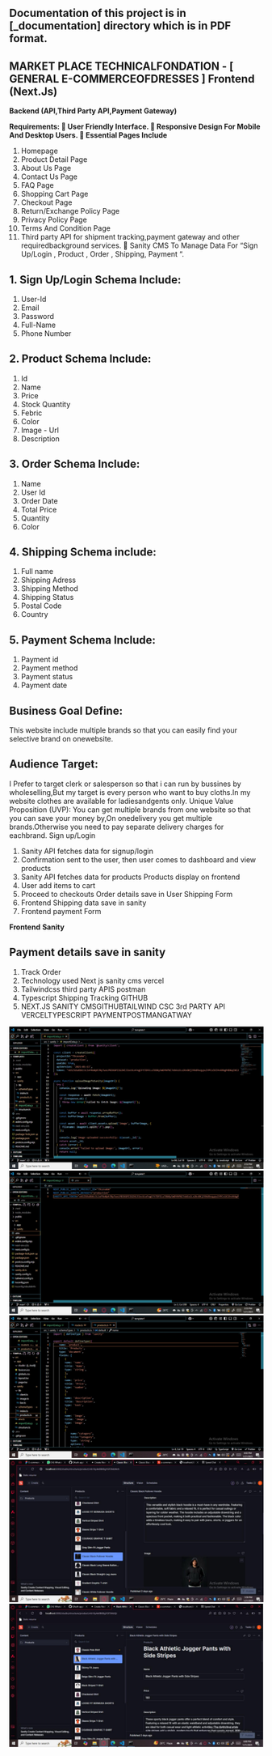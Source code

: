 ## Documentation of this project is in [_documentation] directory which is in PDF format.


## MARKET PLACE TECHNICALFONDATION - [ GENERAL E-COMMERCEOFDRESSES ] Frontend (Next.Js)

**Backend (API,Third Party API,Payment Gateway)**

**Requirements:  User Friendly Interface.  Responsive Design For Mobile And Desktop Users.  Essential Pages Include**

1. Homepage
2. Product Detail Page
3. About Us Page
4. Contact Us Page
5. FAQ Page
6. Shopping Cart Page
7. Checkout Page
8. Return/Exchange Policy Page
9. Privacy Policy Page
10. Terms And Condition Page
11. Third party API for shipment tracking,payment gateway and other requiredbackground services.  Sanity CMS To Manage Data For “Sign Up/Login , Product , Order , Shipping, Payment “.

## 1. Sign Up/Login Schema Include:

1. User-Id
2. Email
3. Password
4. Full-Name
5. Phone Number

## 2. Product Schema Include:

1. Id
2. Name
3. Price
4. Stock Quantity
5. Febric
6. Color
7. Image - Url
8. Description

## 3. Order Schema Include:

1. Name
2. User Id
3. Order Date
4. Total Price
5. Quantity
6. Color

## 4. Shipping Schema include:

1. Full name
2. Shipping Adress
3. Shipping Method
4. Shipping Status
5. Postal Code
6. Country

## 5. Payment Schema Include:

1. Payment id
2. Payment method
3. Payment status
4. Payment date

## Business Goal Define:
This website include multiple brands so that you can easily find your selective brand on onewebsite.

## Audience Target:
I Prefer to target clerk or salesperson so that i can run by bussines by wholeselling,But my
target is every person who want to buy cloths.In my website clothes are available for ladiesandgents only. Unique Value Proposition (UVP):
You can get multiple brands from one website so that you can save your money by,On onedelivery you get multiple brands.Otherwise you need to pay separate delivery charges for eachbrand. Sign up/Login

1. Sanity API fetches data for signup/login
2. Confirmation sent to the user, then user comes to dashboard and view products
3. Sanity API fetches data for products Products display on frontend
4. User add items to cart
5. Proceed to checkouts Order details save in User Shipping Form
6. Frontend Shipping data save in sanity
7. Frontend payment Form

**Frontend**
**Sanity**

## Payment details save in sanity

1. Track Order
2. Technology used Next js sanity cms vercel
3. Tailwindcss third party APIS postman
4. Typescript Shipping Tracking GITHUB
5. NEXT.JS SANITY CMSGITHUBTAILWIND CSC 3rd PARTY API VERCELTYPESCRIPT PAYMENTPOSTMANGATWAY

![App Screenshot](_documentation/screenshot1.png)
![App Screenshot](_documentation/screenshot2.png)
![App Screenshot](_documentation/screenshot3.png)
![App Screenshot](_documentation/screenshot4.png)
![App Screenshot](_documentation/screenshot5.png)
